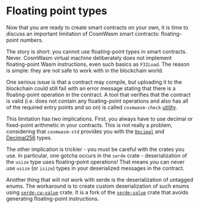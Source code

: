 # Floating point types

Now that you are ready to create smart contracts on your own, it is time to discuss an important limitation of CosmWasm smart contracts: floating-point numbers.

The story is short: you cannot use floating-point types in smart contracts. Never. CosmWasm virtual machine deliberately does not implement floating-point Wasm instructions, even such basics as `F32Load`. The reason is simple: they are not safe to work with in the blockchain world.

One serious issue is that a contract may compile, but uploading it to the blockchain could still fail with an error message stating that there is a floating-point operation in the contract. A tool that verifies that the contract is valid (i.e. does not contain any floating-point operations and also has all of the required entry points and so on) is called `cosmwasm-check` [utility](https://github.com/CosmWasm/cosmwasm/tree/main/packages/check).

This limitation has two implications. First, you always have to use decimal or fixed-point arithmetic in your contracts.
This is not really a problem, considering that `cosmwasm-std` provides you with the
[`Decimal`](https://docs.rs/cosmwasm-std/1.0.0/cosmwasm_std/struct.Decimal.html) and
[Decimal256](https://docs.rs/cosmwasm-std/1.0.0/cosmwasm_std/struct.Decimal256.html) types.

The other implication is trickier - you must be careful with the crates you use. In particular, one gotcha occurs in the `serde`
crate - deserialization of the `usize` type uses floating-point operations! That means you can never use `usize` (or `isize`)
types in your deserialized messages in the contract.

Another thing that will not work with serde is the deserialization of untagged enums. The workaround is to create custom
deserialization of such enums using [`serde-cw-value`](https://crates.io/crates/serde-cw-value) crate. It is a fork of the
[`serde-value`](https://crates.io/crates/serde-value) crate that avoids generating floating-point instructions.

